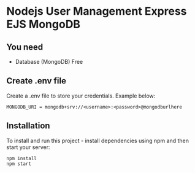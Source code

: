 # Nodejs User Management Express EJS MongoDB

## You need

- Database (MongoDB) Free

## Create .env file

Create a .env file to store your credentials. Example below:

```dotenv
MONGODB_URI = mongodb+srv://<username>:<password>@mongodburlhere
```

## Installation

To install and run this project - install dependencies using npm and then start your server:

```dotenv
npm install
npm start
```

